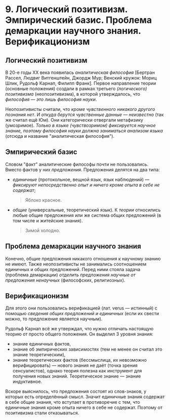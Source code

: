 # 9. Логический позитивизм. Эмпирический базис. Проблема демаркации научного знания. Верификационизм

## Логический позитивизм


В 20-е годы XX века появилась _аналитическая философия_ [Бертран Рассел, Людвиг Витгенштейн, Джордж Мур; Венский кружок: Мориц Шлик, Рудольф Карнап, Филипп Франк].
Первое направление теории (основные положения) создали в рамках третьего _(логического) позитивизма_ (неопозитивизма), в которой утверждалось, что _философия — это лишь философия науки_.

Неопозитивисты считали, что _кроме чувственного никакого другого познания нет_.
И _откуда берутся чувственные данные — неизвестно_ (так же считал ещё Юм).
Они категорически отвергали метафизику (умозримое).
_Только в языке (чувствозримом) фиксируется научное знание, поэтому философия науки должна заниматься анализом языка_ (отсюда и название "аналитическая философия").

## Эмпирический базис

Словом "факт" аналитические философы почти не пользовались.
Вместо фактов у них _предложения_.
Предложения делятся на два типа:

- _единичные_ (протокольное, вещной язык, язык наблюдений) — _фиксируют непосредственно опыт и ничего кроме опыта в себе не содержат_;
  > Яблоко красное.

- _общие_ (универсальные, теоретический язык).
К _теории_ относились любые общие предложения или же система общих предложений (в том числе и житейские знания).
  > Зимой холодно.

## Проблема демаркации научного знания

Конечно, общие предложения никакого отношения к научному знанию не имеют.
Также неопозитивисты не занимались соотношением единичных и общих предложений.
Перед ними стояла задача (проблема демаркации) _отделить предложения научные от предложения ненаучных_ (философских, религиозных).

## Верификационизм

Для этого они пользовались верификацией (лат. verus — истинный) с помощью _сведения общих предложений и единичных_ (если их свести можно, то предложение является научным).

Рудольф Карнап всё же утверждал, что нужно отличать настоящую теорию от просто общего положения.
Он выделил 3 уровня знания:
- знание единичных фактов,
- знание об эмпирических зависимостях (тем не менее он считал это знание теоретическим),
- знание теоретических фактов (бессмыслица, их невозможно верифицировать) — нового знания не даёт (точка зрения сенсуалистов), однако теория полезна как инструмент для получения новых знаний.
Теоретическое знание — знание индуктивное.

Вскоре выяснилось, что предложения состоят из слов-знаков, у которых есть определённый смысл.
Значит единичные знания содержат в себе общие знания, что вступает в противоречие с тем, что единичные знания кроме опыта ничего в себе не содержат.
Поэтому от позитивизма стали отказываться.
